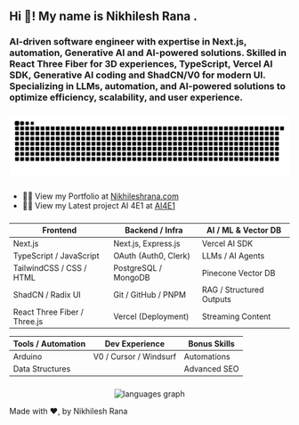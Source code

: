 <h2 align="left">Hi 👋! My name is Nikhilesh Rana .</h2>

###

<h3 align="left">AI-driven software engineer with expertise in Next.js, automation,
Generative AI and AI-powered solutions. Skilled in React Three
Fiber for 3D experiences, TypeScript, Vercel AI SDK, Generative AI
coding and ShadCN/V0 for modern UI. Specializing in LLMs,
automation, and AI-powered solutions to optimize efficiency,
scalability, and user experience.</h3>

###

<img src="https://raw.githubusercontent.com/Nikhileshrana/Nikhileshrana/output/snake.svg" alt="Snake animation" />

###

- 👨‍💻 View my Portfolio at [Nikhileshrana.com](https://nikhileshrana.com/)
- 👨‍💻 View my Latest project AI 4E1 at [AI4E1](https://ai4e1.vercel.app/)

###

| Frontend               | Backend / Infra        | AI / ML & Vector DB     |
| --------------------- | ---------------------- | ------------------------ |
| Next.js               | Next.js, Express.js             | Vercel AI SDK            |
| TypeScript / JavaScript | OAuth (Auth0, Clerk) | LLMs / AI Agents         |
| TailwindCSS / CSS / HTML | PostgreSQL / MongoDB | Pinecone Vector DB       |
| ShadCN / Radix UI     | Git / GitHub / PNPM    | RAG / Structured Outputs |
| React Three Fiber / Three.js | Vercel (Deployment) | Streaming Content        |

| Tools / Automation     | Dev Experience         | Bonus Skills             |
| ---------------------- | ---------------------- | ------------------------ |
| Arduino                | V0 / Cursor / Windsurf | Automations              |
| Data Structures        |                        | Advanced SEO             |




###

<div align="center">
  <img src="https://github-readme-stats.vercel.app/api/top-langs?username=Nikhileshrana&locale=en&hide_title=false&layout=compact&card_width=320&langs_count=5&theme=dracula&hide_border=false&order=2" height="150" alt="languages graph"  />
</div>

Made with ❤, by Nikhilesh Rana
